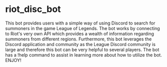 # riot_disc_bot

This bot provides users with a simple way of using Discord to search for summoners in the game League of Legends. The bot works by connecting to Riot's very own API which provides a wealth of information regarding summoners from different regions. Furthermore, this bot leverages the Discord application and community as the League Discord community is large and therefore this bot can be very helpful to several players. The bot has a !help command to assist in learning more about how to utilize the bot. ENJOY!
